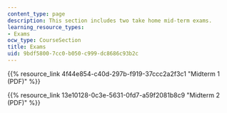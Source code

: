 ```yaml
---
content_type: page
description: This section includes two take home mid-term exams.
learning_resource_types:
- Exams
ocw_type: CourseSection
title: Exams
uid: 9bdf5800-7cc0-b050-c999-dc8686c93b2c
---
```


{{% resource_link 4f44e854-c40d-297b-f919-37ccc2a2f3c1 "Midterm 1 (PDF)" %}}

{{% resource_link 13e10128-0c3e-5631-0fd7-a59f2081b8c9 "Midterm 2 (PDF)" %}}
